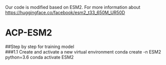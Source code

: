 Our code is modified based on ESM2. For more information about https://huggingface.co/facebook/esm2_t33_650M_UR50D
# ACP-ESM2
##Step by step for training model	
###1.1 Create and activate a new virtual environment
conda create -n ESM2 python=3.6
conda activate ESM2

